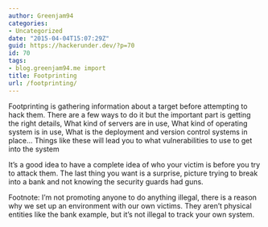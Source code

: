 ```yaml
---
author: Greenjam94
categories:
- Uncategorized
date: "2015-04-04T15:07:29Z"
guid: https://hackerunder.dev/?p=70
id: 70
tags:
- blog.greenjam94.me import
title: Footprinting
url: /footprinting/
---
```


Footprinting is gathering information about a target before attempting to hack them. There are a few ways to do it but the important part is getting the right details, What kind of servers are in use, What kind of operating system is in use, What is the deployment and version control systems in place… Things like these will lead you to what vulnerabilities to use to get into the system

It’s a good idea to have a complete idea of who your victim is before you try to attack them. The last thing you want is a surprise, picture trying to break into a bank and not knowing the security guards had guns.

Footnote: I’m not promoting anyone to do anything illegal, there is a reason why we set up an environment with our own victims. They aren’t physical entities like the bank example, but it’s not illegal to track your own system.